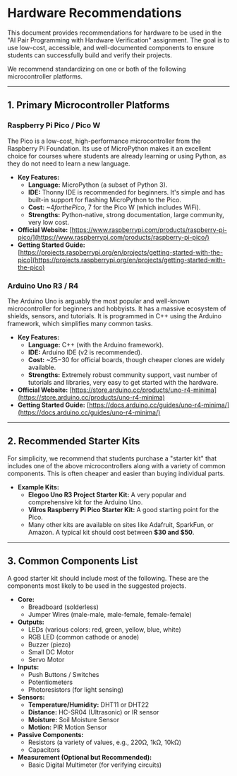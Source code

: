 # Hardware Recommendations

This document provides recommendations for hardware to be used in the "AI Pair Programming with Hardware Verification" assignment. The goal is to use low-cost, accessible, and well-documented components to ensure students can successfully build and verify their projects.

We recommend standardizing on one or both of the following microcontroller platforms.

---

## 1. Primary Microcontroller Platforms

### Raspberry Pi Pico / Pico W

The Pico is a low-cost, high-performance microcontroller from the Raspberry Pi Foundation. Its use of MicroPython makes it an excellent choice for courses where students are already learning or using Python, as they do not need to learn a new language.

- **Key Features:**
    - **Language:** MicroPython (a subset of Python 3).
    - **IDE:** Thonny IDE is recommended for beginners. It's simple and has built-in support for flashing MicroPython to the Pico.
    - **Cost:** ~$4 for the Pico, ~$7 for the Pico W (which includes WiFi).
    - **Strengths:** Python-native, strong documentation, large community, very low cost.
- **Official Website:** [https://www.raspberrypi.com/products/raspberry-pi-pico/](https://www.raspberrypi.com/products/raspberry-pi-pico/)
- **Getting Started Guide:** [https://projects.raspberrypi.org/en/projects/getting-started-with-the-pico](https://projects.raspberrypi.org/en/projects/getting-started-with-the-pico)

### Arduino Uno R3 / R4

The Arduino Uno is arguably the most popular and well-known microcontroller for beginners and hobbyists. It has a massive ecosystem of shields, sensors, and tutorials. It is programmed in C++ using the Arduino framework, which simplifies many common tasks.

- **Key Features:**
    - **Language:** C++ (with the Arduino framework).
    - **IDE:** Arduino IDE (v2 is recommended).
    - **Cost:** ~$25-$30 for official boards, though cheaper clones are widely available.
    - **Strengths:** Extremely robust community support, vast number of tutorials and libraries, very easy to get started with the hardware.
- **Official Website:** [https://store.arduino.cc/products/uno-r4-minima](https://store.arduino.cc/products/uno-r4-minima)
- **Getting Started Guide:** [https://docs.arduino.cc/guides/uno-r4-minima/](https://docs.arduino.cc/guides/uno-r4-minima/)

---

## 2. Recommended Starter Kits

For simplicity, we recommend that students purchase a "starter kit" that includes one of the above microcontrollers along with a variety of common components. This is often cheaper and easier than buying individual parts.

- **Example Kits:**
    - **Elegoo Uno R3 Project Starter Kit:** A very popular and comprehensive kit for the Arduino Uno.
    - **Vilros Raspberry Pi Pico Starter Kit:** A good starting point for the Pico.
    - Many other kits are available on sites like Adafruit, SparkFun, or Amazon. A typical kit should cost between **$30 and $50**.

---

## 3. Common Components List

A good starter kit should include most of the following. These are the components most likely to be used in the suggested projects.

- **Core:**
    - Breadboard (solderless)
    - Jumper Wires (male-male, male-female, female-female)
- **Outputs:**
    - LEDs (various colors: red, green, yellow, blue, white)
    - RGB LED (common cathode or anode)
    - Buzzer (piezo)
    - Small DC Motor
    - Servo Motor
- **Inputs:**
    - Push Buttons / Switches
    - Potentiometers
    - Photoresistors (for light sensing)
- **Sensors:**
    - **Temperature/Humidity:** DHT11 or DHT22
    - **Distance:** HC-SR04 (Ultrasonic) or IR sensor
    - **Moisture:** Soil Moisture Sensor
    - **Motion:** PIR Motion Sensor
- **Passive Components:**
    - Resistors (a variety of values, e.g., 220Ω, 1kΩ, 10kΩ)
    - Capacitors
- **Measurement (Optional but Recommended):**
    - Basic Digital Multimeter (for verifying circuits)

